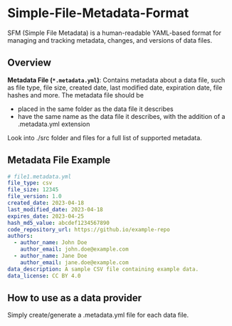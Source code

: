 # Simple-File-Metadata-Format
SFM (Simple File Metadata) is a human-readable YAML-based format for managing and tracking metadata, changes, and versions of data files.

## Overview

**Metadata File (`*.metadata.yml`)**: Contains metadata about a data file, such as file type, file size, created date, last modified date, expiration date, file hashes and more. The metadata file should be
 - placed in the same folder as the data file it describes
 - have the same name as the data file it describes, with the addition of a .metadata.yml extension

Look into ./src folder and files for a full list of supported metadata.

## Metadata File Example

```yaml
# file1.metadata.yml
file_type: csv
file_size: 12345
file_version: 1.0
created_date: 2023-04-18
last_modified_date: 2023-04-18
expires_date: 2023-04-25
hash_md5_value: abcdef1234567890
code_repository_url: https://github.io/example-repo
authors:
  - author_name: John Doe
    author_email: john.doe@example.com
  - author_name: Jane Doe
    author_email: jane.doe@example.com
data_description: A sample CSV file containing example data.
data_license: CC BY 4.0
```

## How to use as a data provider
Simply create/generate a .metadata.yml file for each data file.